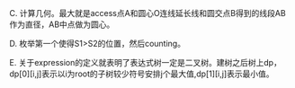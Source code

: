 C. 计算几何。最大就是access点A和圆心O连线延长线和圆交点B得到的线段AB作为直径，AB中点做为圆心。

D. 枚举第一个使得S1>S2的位置，然后counting。

E. 关于expression的定义就表明了表达式树一定是二叉树。建树之后树上dp，dp[0][i,j]表示以i为root的子树较少符号安排j个最大值,dp[1][i,j]表示最小值。
